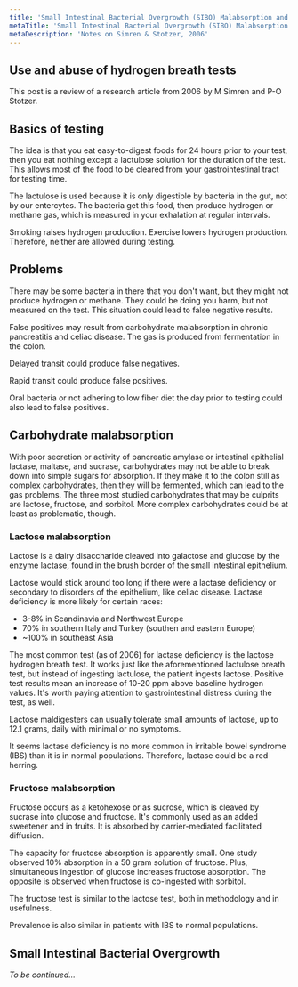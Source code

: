 ```yaml
---
title: 'Small Intestinal Bacterial Overgrowth (SIBO) Malabsorption and Testing'
metaTitle: 'Small Intestinal Bacterial Overgrowth (SIBO) Malabsorption and Testing'
metaDescription: 'Notes on Simren & Stotzer, 2006'
---
```


## Use and abuse of hydrogen breath tests

This post is a review of a research article from 2006 by M Simren and P-O Stotzer.

## Basics of testing

The idea is that you eat easy-to-digest foods for 24 hours prior to your test, then you eat nothing except a lactulose solution for the duration of the test. This allows most of the food to be cleared from your gastrointestinal tract for testing time.

The lactulose is used because it is only digestible by bacteria in the gut, not by our entercytes. The bacteria get this food, then produce hydrogen or methane gas, which is measured in your exhalation at regular intervals.

Smoking raises hydrogen production. Exercise lowers hydrogen production. Therefore, neither are allowed during testing.

## Problems

There may be some bacteria in there that you don't want, but they might not produce hydrogen or methane. They could be doing you harm, but not measured on the test. This situation could lead to false negative results.

False positives may result from carbohydrate malabsorption in chronic pancreatitis and celiac disease. The gas is produced from fermentation in the colon.

Delayed transit could produce false negatives.

Rapid transit could produce false positives.

Oral bacteria or not adhering to low fiber diet the day prior to testing could also lead to false positives.

## Carbohydrate malabsorption

With poor secretion or activity of pancreatic amylase or intestinal epithelial lactase, maltase, and sucrase, carbohydrates may not be able to break down into simple sugars for absorption. If they make it to the colon still as complex carbohydrates, then they will be fermented, which can lead to the gas problems. The three most studied carbohydrates that may be culprits are lactose, fructose, and sorbitol. More complex carbohydrates could be at least as problematic, though.

### Lactose malabsorption

Lactose is a dairy disaccharide cleaved into galactose and glucose by the enzyme lactase, found in the brush border of the small intestinal epithelium.

Lactose would stick around too long if there were a lactase deficiency or secondary to disorders of the epithelium, like celiac disease. Lactase deficiency is more likely for certain races:

- 3-8% in Scandinavia and Northwest Europe
- 70% in southern Italy and Turkey (southen and eastern Europe)
- ~100% in southeast Asia

The most common test (as of 2006) for lactase deficiency is the lactose hydrogen breath test. It works just like the aforementioned lactulose breath test, but instead of ingesting lactulose, the patient ingests lactose. Positive test results mean an increase of 10-20 ppm above baseline hydrogen values. It's worth paying attention to gastrointestinal distress during the test, as well.

Lactose maldigesters can usually tolerate small amounts of lactose, up to 12.1 grams, daily with minimal or no symptoms.

It seems lactase deficiency is no more common in irritable bowel syndrome (IBS) than it is in normal populations. Therefore, lactase could be a red herring.

### Fructose malabsorption

Fructose occurs as a ketohexose or as sucrose, which is cleaved by sucrase into glucose and fructose. It's commonly used as an added sweetener and in fruits. It is absorbed by carrier-mediated facilitated diffusion.

The capacity for fructose absorption is apparently small. One study observed 10% absorption in a 50 gram solution of fructose. Plus, simultaneous ingestion of glucose increases fructose absorption. The opposite is observed when fructose is co-ingested with sorbitol.

The fructose test is similar to the lactose test, both in methodology and in usefulness.

Prevalence is also similar in patients with IBS to normal populations.

## Small Intestinal Bacterial Overgrowth

_To be continued..._
